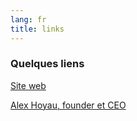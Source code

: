 ```yaml
---
lang: fr
title: links
---
```

### Quelques liens

[Site web](https://cto-bro.com)

[Alex Hoyau, founder et CEO](https://www.linkedin.com/in/webappdev/)
